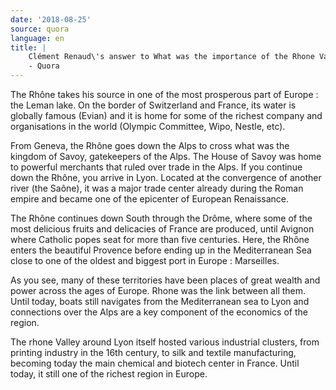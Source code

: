 ```yaml
---
date: '2018-08-25'
source: quora
language: en
title: |
    Clément Renaud\'s answer to What was the importance of the Rhone Valley?
    - Quora
---
```


The Rhône takes his source in one of the most prosperous part of Europe
: the Leman lake. On the border of Switzerland and France, its water is
globally famous (Evian) and it is home for some of the richest company
and organisations in the world (Olympic Committee, Wipo, Nestle, etc).

From Geneva, the Rhône goes down the Alps to cross what was the kingdom
of Savoy, gatekeepers of the Alps. The House of Savoy was home to
powerful merchants that ruled over trade in the Alps. If you continue
down the Rhône, you arrive in Lyon. Located at the convergence of
another river (the Saône), it was a major trade center already during
the Roman empire and became one of the epicenter of European
Renaissance.

The Rhône continues down South through the Drôme, where some of the most
delicious fruits and delicacies of France are produced, until Avignon
where Catholic popes seat for more than five centuries. Here, the Rhône
enters the beautiful Provence before ending up in the Mediterranean Sea
close to one of the oldest and biggest port in Europe : Marseilles.

As you see, many of these territories have been places of great wealth
and power across the ages of Europe. Rhone was the link between all
them. Until today, boats still navigates from the Mediterranean sea to
Lyon and connections over the Alps are a key component of the economics
of the region.

The rhone Valley around Lyon itself hosted various industrial clusters,
from printing industry in the 16th century, to silk and textile
manufacturing, becoming today the main chemical and biotech center in
France. Until today, it still one of the richest region in Europe.
